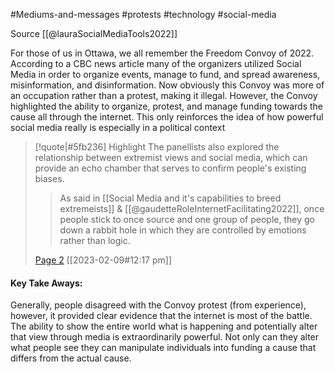 #Mediums-and-messages #protests #technology #social-media 

Source [[@lauraSocialMediaTools2022]]

For those of us in Ottawa, we all remember the Freedom Convoy of 2022.  According to a CBC news article many of the organizers utilized Social Media in order to organize events, manage to fund, and spread awareness, misinformation, and disinformation. Now obviously this Convoy was more of an occupation rather than a protest, making it illegal. However, the Convoy highlighted the ability to organize, protest, and manage funding towards the cause all through the internet. This only reinforces the idea of how powerful social media really is especially in a political context

> [!quote|#5fb236] Highlight
> The panellists also explored the relationship between extremist views and social media, which can provide an echo chamber that serves to confirm people's existing biases.
>
>> As said in [[Social Media and it's capabilities to breed extremeists]] & [[@gaudetteRoleInternetFacilitating2022]], once people stick to once source and one group of people, they go down a rabbit hole in which they are controlled by emotions rather than logic.
>
> [Page 2](zotero://open-pdf/library/items/NESBYVWH?page=2) [[2023-02-09#12:17 pm]]

#### Key Take Aways:
Generally, people disagreed with the Convoy protest (from experience), however, it provided clear evidence that the internet is most of the battle.  The ability to show the entire world what is happening and potentially alter that view through media is extraordinarily powerful. Not only can they alter what people see they can manipulate individuals into funding a cause that differs from the actual cause.